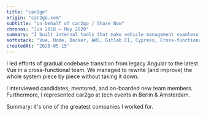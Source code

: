 ```yaml
---
title: "car2go"
origin: "car2go.com"
subtitle: "on behalf of car2go / Share Now"
chronos: "Jun 2018 – May 2020"
summary: "I built internal tools that make vehicle management seamless and cost-efficient. Car-sharing changed my view of car ownership. Proud to share!"
softstack: "Vue, Node, Docker, AWS, Gitlab CI, Cypress, Cross-functional Team, Kanban, UI/UX Design, Style Guide"
createdAt: "2020-05-15"
---
```


I led efforts of gradual codebase transition from legacy Angular to the latest Vue in a cross-functional team. We managed to rewrite (and improve) the whole system piece by piece without taking it down.

I interviewed candidates, mentored, and on-boarded new team members. Furthermore, I represented car2go at tech events in Berlin & Amsterdam.

Summary: it's one of the greatest companies I worked for.
